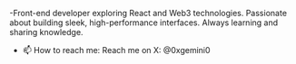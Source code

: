 -Front-end developer exploring React and Web3 technologies. Passionate about building sleek, high-performance interfaces. Always learning and sharing knowledge.
- 📫 How to reach me: Reach me on X: @0xgemini0

<!---
TheGrandGemini/TheGrandGemini is a ✨ special ✨ repository because its `README.md` (this file) appears on your GitHub profile.
You can click the Preview link to take a look at your changes.
--->
